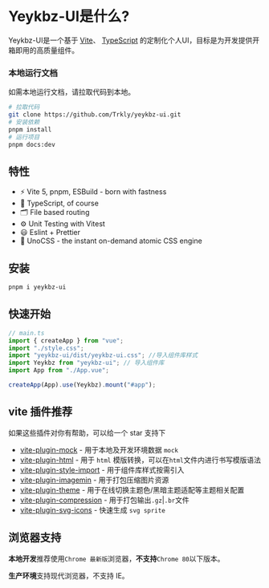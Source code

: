 # Yeykbz-UI是什么?

Yeykbz-UI是一个基于 [Vite](https://github.com/vitejs/vite)、 [TypeScript](https://www.typescriptlang.org/) 的定制化个人UI，目标是为开发提供开箱即用的高质量组件。



### 本地运行文档

如需本地运行文档，请拉取代码到本地。

```bash
# 拉取代码
git clone https://github.com/Trkly/yeykbz-ui.git
# 安装依赖
pnpm install
# 运行项目
pnpm docs:dev
```

## 特性

- ⚡️ Vite 5, pnpm, ESBuild - born with fastness
- 🦾 TypeScript, of course
- 🗂 File based routing
- ⚙️ Unit Testing with Vitest
- 😃 Eslint + Prettier
- 🎨 UnoCSS - the instant on-demand atomic CSS engine


## 安装

```bash
pnpm i yeykbz-ui
```

## 快速开始

```typescript
// main.ts
import { createApp } from "vue";
import "./style.css";
import "yeykbz-ui/dist/yeykbz-ui.css"; //导入组件库样式
import Yeykbz from "yeykbz-ui"; // 导入组件库
import App from "./App.vue";

createApp(App).use(Yeykbz).mount("#app");
```


## vite 插件推荐

如果这些插件对你有帮助，可以给一个 star 支持下

- [vite-plugin-mock](https://github.com/vbenjs/vite-plugin-mock) - 用于本地及开发环境数据 `mock`
- [vite-plugin-html](https://github.com/vbenjs/vite-plugin-html) - 用于 `html` 模版转换，可以在`html`文件内进行书写模版语法
- [vite-plugin-style-import](https://github.com/vbenjs/vite-plugin-style-import) - 用于组件库样式按需引入
- [vite-plugin-imagemin](https://github.com/vbenjs/vite-plugin-imagemin) - 用于打包压缩图片资源
- [vite-plugin-theme](https://github.com/vbenjs/vite-plugin-theme) - 用于在线切换主题色/黑暗主题适配等主题相关配置
- [vite-plugin-compression](https://github.com/vbenjs/vite-plugin-compression) - 用于打包输出`.gz`|`.br`文件
- [vite-plugin-svg-icons](https://github.com/vbenjs/vite-plugin-svg-icons) - 快速生成 `svg sprite`

## 浏览器支持

**本地开发**推荐使用`Chrome 最新版`浏览器，**不支持**`Chrome 80`以下版本。

**生产环境**支持现代浏览器，不支持 IE。

